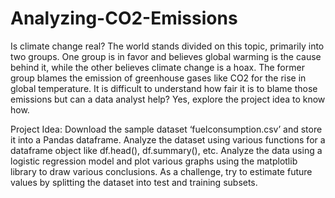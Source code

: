 # Analyzing-CO2-Emissions
Is climate change real? The world stands divided on this topic, primarily into two groups. One group is in favor and believes global warming is the cause behind it, while the other believes climate change is a hoax. The former group blames the emission of greenhouse gases like CO2 for the rise in global temperature. It is difficult to understand how fair it is to blame those emissions but can a data analyst help? Yes, explore the project idea to know how.

Project Idea: Download the sample dataset ‘fuelconsumption.csv’ and store it into a Pandas dataframe. Analyze the dataset using various functions for a dataframe object like df.head(), df.summary(), etc. Analyze the data using a logistic regression model and plot various graphs using the matplotlib library to draw various conclusions. As a challenge, try to estimate future values by splitting the dataset into test and training subsets.
